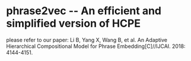 # phrase2vec -- An efficient and simplified version of HCPE
please refer to our paper:
Li B, Yang X, Wang B, et al. An Adaptive Hierarchical Compositional Model for Phrase Embedding[C]//IJCAI. 2018: 4144-4151.
